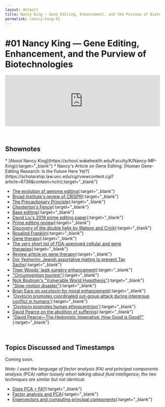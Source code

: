 ```yaml
---
layout: default
title: Nancy King — Gene Editing, Enhancement, and the Purview of Biotechnologies
permalink: /nancy-king-01
--- 
```

<h1>#01 Nancy King — Gene Editing, Enhancement, and the Purview of Biotechnologies</h1>

<iframe width="100%" height="166" scrolling="no" frameborder="no" allow="autoplay" src="https://w.soundcloud.com/player/?url=https%3A//api.soundcloud.com/tracks/718414006&color=%236b4fc5&auto_play=false&hide_related=false&show_comments=true&show_user=true&show_reposts=false&show_teaser=true"></iframe>

&nbsp;

<h2> Shownotes </h2>  
* [About Nancy King](https://school.wakehealth.edu/Faculty/K/Nancy-MP-King){:target="_blank"}
* Nancy's Article on Gene Editing: [Human Gene-Editing Research: Is the Future Here Yet?](https://scholarship.law.unc.edu/cgi/viewcontent.cgi?article=6736&context=nclr){:target="_blank"}

* [The evolution of genome editing](https://www.nature.com/articles/d41586-019-03392-9?utm_source=twt_nv&utm_medium=social&utm_campaign=newsandviews){:target="_blank"}
* [Broad Institute's review of CRISPR](https://www.broadinstitute.org/research-highlights-crispr){:target="_blank"}
* [The Precautionary Principle](https://en.wikipedia.org/wiki/Precautionary_principle){:target="_blank"}
* [Chesterton's Fence](https://en.wikipedia.org/wiki/G._K._Chesterton#Chesterton's_fence){:target="_blank"} 
* [Base editing](https://www.genengnews.com/insights/all-about-that-base-editing/){:target="_blank"}
* [David Liu's 2019 prime editing paper](https://www.gwern.net/docs/genetics/editing/2019-anzalone.pdf){:target="_blank"}
* [Prime editing review](https://www.broadinstitute.org/news/new-crispr-genome-editing-system-offers-wide-range-versatility-human-cells){:target="_blank"}
* [Discovery of the double helix by Watson and Crick](https://www.nature.com/scitable/topicpage/discovery-of-dna-structure-and-function-watson-397/){:target="_blank"}
* [Rosalind Franklin](http://www.dnaftb.org/19/bio-3.html){:target="_blank"}
* [Gene therapy](https://www.statnews.com/sponsor/2018/11/20/the-potential-of-gene-therapy/){:target="_blank"}
* [The very short list of FDA-approved cellular and gene therapies](https://www.fda.gov/vaccines-blood-biologics/cellular-gene-therapy-products/approved-cellular-and-gene-therapy-products){:target="_blank"}
* [Review article on gene therapy](https://www.annualreviews.org/doi/full/10.1146/annurev-med-012017-043332){:target="_blank"}
* [Dor Yeshorim: Jewish assortative mating to prevent Tay Sachs](https://en.wikipedia.org/wiki/Dor_Yeshorim){:target="_blank"}
* [Tiger Woods' lasik surgery enhancement](https://www.golf.com/ap-news/woods-has-second-laser-eye-surgery){:target="_blank"}
* ["Circumvention tourism"](https://www.ncbi.nlm.nih.gov/pubmed/23072007){:target="_blank"}
* [Nick Bostrom's "Vulnerable World Hypothesis"](https://nickbostrom.com/papers/vulnerable.pdf){:target="_blank"}
* ["Slow-motion disaster"](https://www.statnews.com/2019/03/21/noncommunicable-diseases-women-slow-motion-disaster/){:target="_blank"}
* [Brian Earp on oxcytocin for moral enhancement](https://www.ncbi.nlm.nih.gov/pubmed/23880593){:target="_blank"}
* ['Oxytocin promotes coordinated out-group attack during intergroup conflict in humans'](https://www.ncbi.nlm.nih.gov/pmc/articles/PMC6347450/){:target="_blank"}
* ['Oxytocin promotes human ethnocentrism'](https://www.pnas.org/content/108/4/1262){:target="_blank"}
* [David Pearce on the abolition of suffering](https://www.hedweb.com/abolitionist-project/index.html){:target="_blank"}
* ["David Pearce—The Hedonistic Imperative: How Good is Good?"](https://www.youtube.com/watch?v=5Fbl8CMXdzk){:target="_blank"}


&nbsp;

<h2> Topics Discussed and Timestamps </h2>

Coming soon.

*Note: I used the language of factor analysis (FA) and principal components analysis (PCA) rather loosely when talking about fluid intelligence; the two techniques are similar but not identical.*
* [Does PCA = FA?](https://en.wikipedia.org/wiki/Factor_analysis#Arguments_contrasting_PCA_and_EFA){:target="_blank"}
* [Factor analysis and PCA](http://setosa.io/ev/principal-component-analysis){:target="_blank"}
* [Eigenvectors and computing principal components](https://sebastianraschka.com/Articles/2015_pca_in_3_steps.html#1---eigendecomposition---computing-eigenvectors-and-eigenvalues){:target="_blank"}



